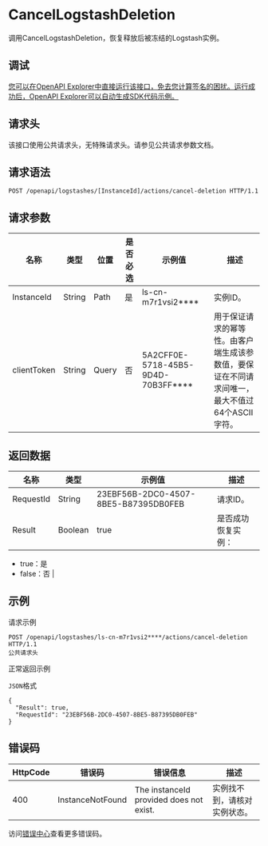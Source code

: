# CancelLogstashDeletion

调用CancelLogstashDeletion，恢复释放后被冻结的Logstash实例。

## 调试

[您可以在OpenAPI Explorer中直接运行该接口，免去您计算签名的困扰。运行成功后，OpenAPI Explorer可以自动生成SDK代码示例。](https://api.aliyun.com/#product=elasticsearch&api=CancelLogstashDeletion&type=ROA&version=2017-06-13)

## 请求头

该接口使用公共请求头，无特殊请求头。请参见公共请求参数文档。

## 请求语法

```
POST /openapi/logstashes/[InstanceId]/actions/cancel-deletion HTTP/1.1
```

## 请求参数

|名称|类型|位置|是否必选|示例值|描述|
|--|--|--|----|---|--|
|InstanceId|String|Path|是|ls-cn-m7r1vsi2\*\*\*\*|实例ID。 |
|clientToken|String|Query|否|5A2CFF0E-5718-45B5-9D4D-70B3FF\*\*\*\*|用于保证请求的幂等性。由客户端生成该参数值，要保证在不同请求间唯一，最大不值过64个ASCII字符。 |

## 返回数据

|名称|类型|示例值|描述|
|--|--|---|--|
|RequestId|String|23EBF56B-2DC0-4507-8BE5-B87395DB0FEB|请求ID。 |
|Result|Boolean|true|是否成功恢复实例：

 -   true：是
-   false：否 |

## 示例

请求示例

```
POST /openapi/logstashes/ls-cn-m7r1vsi2****/actions/cancel-deletion HTTP/1.1
公共请求头
```

正常返回示例

`JSON`格式

```
{
  "Result": true,
  "RequestId": "23EBF56B-2DC0-4507-8BE5-B87395DB0FEB"
}
```

## 错误码

|HttpCode|错误码|错误信息|描述|
|--------|---|----|--|
|400|InstanceNotFound|The instanceId provided does not exist.|实例找不到，请核对实例状态。|

访问[错误中心](https://error-center.aliyun.com/status/product/elasticsearch)查看更多错误码。

